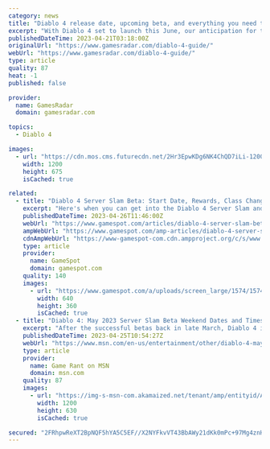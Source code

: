 ```yaml
---
category: news
title: "Diablo 4 release date, upcoming beta, and everything you need to know"
excerpt: "With Diablo 4 set to launch this June, our anticipation for the upcoming action-RPG is starting to spiral out of control. A successful open beta has only heightened our hype, with all signs ..."
publishedDateTime: 2023-04-21T03:18:00Z
originalUrl: "https://www.gamesradar.com/diablo-4-guide/"
webUrl: "https://www.gamesradar.com/diablo-4-guide/"
type: article
quality: 87
heat: -1
published: false

provider:
  name: GamesRadar
  domain: gamesradar.com

topics:
  - Diablo 4

images:
  - url: "https://cdn.mos.cms.futurecdn.net/2Hr3EpwKDg6NK4ChQD7iLi-1200-80.jpg"
    width: 1200
    height: 675
    isCached: true

related:
  - title: "Diablo 4 Server Slam Beta: Start Date, Rewards, Class Changes, And Everything We Know"
    excerpt: "Here's when you can get into the Diablo 4 Server Slam and see how the game has changed ahead of its full launch."
    publishedDateTime: 2023-04-26T11:46:00Z
    webUrl: "https://www.gamespot.com/articles/diablo-4-server-slam-beta-start-date-rewards-class-changes-and-everything-we-know/1100-6513606/"
    ampWebUrl: "https://www.gamespot.com/amp-articles/diablo-4-server-slam-beta-start-date-rewards-class-changes-and-everything-we-know/1100-6513606/"
    cdnAmpWebUrl: "https://www-gamespot-com.cdn.ampproject.org/c/s/www.gamespot.com/amp-articles/diablo-4-server-slam-beta-start-date-rewards-class-changes-and-everything-we-know/1100-6513606/"
    type: article
    provider:
      name: GameSpot
      domain: gamespot.com
    quality: 140
    images:
      - url: "https://www.gamespot.com/a/uploads/screen_large/1574/15746725/4128003-11.jpg"
        width: 640
        height: 360
        isCached: true
  - title: "Diablo 4: May 2023 Server Slam Beta Weekend Dates and Times"
    excerpt: "After the successful betas back in late March, Diablo 4 is having another beta weekend that will be in mid-May 2023 before the full release in June."
    publishedDateTime: 2023-04-25T10:54:27Z
    webUrl: "https://www.msn.com/en-us/entertainment/other/diablo-4-may-2023-server-slam-beta-weekend-dates-and-times/ar-AA1ako1S"
    type: article
    provider:
      name: Game Rant on MSN
      domain: msn.com
    quality: 87
    images:
      - url: "https://img-s-msn-com.akamaized.net/tenant/amp/entityid/AA1akAxu.img?h=630&w=1200&m=6&q=60&o=t&l=f&f=jpg"
        width: 1200
        height: 630
        isCached: true

secured: "2FRhpwReXT2BpNQF5hYA5C5EF//X2NYFkvVT43BbAWy21dKk0mPc+97Mg4znHy9TrjcUCfWY69VLQSmj4UCzOPeLes019Uky/nQ1YDC+jPiweduvRZrs2/MyGoe5Ivh1oKC1bXj7NT16FBJT1qClUYcjFYbyeGpucxIDEf3QuGXbFxid6zjXQqjZ3Fc9jBUE+bEuPQ5Ftf/3I5hufWKVl7KPnXIftjIZem78nSaGgVKMANkoYyKqcNQw4hJp58BmcVX+ZzanSVY2TpVKxBRyY0UoPJFPMGSAAIvk9MupyYAL4eE0JzMJSc66CgTIKJDQqGb0NuTqWZI0SqzihdFs5eBlevgEqa4wqd2E3axIQj4=;Eyh4GP5TfnZ/j3xvY4k3ag=="
---
```


